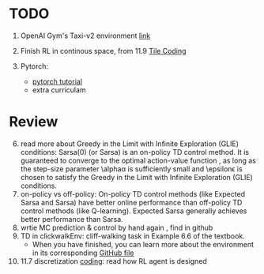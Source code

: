 # TODO
1. OpenAI Gym's Taxi-v2 environment [link](https://classroom.udacity.com/nanodegrees/nd893/parts/8f607726-757e-4ef5-8b64-f2368755b89a/modules/a85374fa-6a60-425b-a480-85b211c5bd5d/lessons/508d0cf2-7545-48e8-95a0-7ac9467cfad7/concepts/ddb32ccb-2ae0-4c9d-82b0-f45e07271beb)

4. Finish RL in continous space, from 11.9 [Tile Coding](https://classroom.udacity.com/nanodegrees/nd893/parts/8f607726-757e-4ef5-8b64-f2368755b89a/modules/a85374fa-6a60-425b-a480-85b211c5bd5d/lessons/d09af343-a93a-4146-b6ed-b4d5fe762480/concepts/69805287-b3fd-40a5-8f80-701a38eb0e49)
5. Pytorch:
    - [pytorch tutorial](https://pytorch.org/tutorials/beginner/blitz/tensor_tutorial.html#sphx-glr-beginner-blitz-tensor-tutorial-py)
    - extra curriculam

# Review
6. read more about  Greedy in the Limit with Infinite Exploration (GLIE) conditions: Sarsa(0) (or Sarsa) is an on-policy TD control method. It is guaranteed to converge to the optimal action-value function , as long as the step-size parameter \alphaα is sufficiently small and \epsilonϵ is chosen to satisfy the Greedy in the Limit with Infinite Exploration (GLIE) conditions.
7. on-policy vs off-policy:
 On-policy TD control methods (like Expected Sarsa and Sarsa) have better online performance than off-policy TD control methods (like Q-learning).
Expected Sarsa generally achieves better performance than Sarsa.
1. wrtie MC prediction & control by hand again , find in github
2. TD in clickwalkEnv: cliff-walking task in Example 6.6 of the textbook.
    - When you have finished, you can learn more about the environment in its corresponding [GitHub file](https://github.com/openai/gym/blob/master/gym/envs/toy_text/cliffwalking.py)
3. 11.7 discretization [coding](https://classroom.udacity.com/nanodegrees/nd893/parts/8f607726-757e-4ef5-8b64-f2368755b89a/modules/a85374fa-6a60-425b-a480-85b211c5bd5d/lessons/d09af343-a93a-4146-b6ed-b4d5fe762480/concepts/fe263343-c140-4670-bbe7-ed15332422a6): read how RL agent is designed
